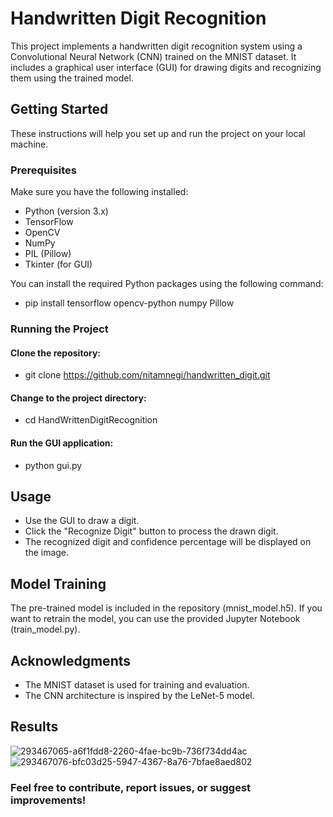 # Handwritten Digit Recognition

This project implements a handwritten digit recognition system using a Convolutional Neural Network (CNN) trained on the MNIST dataset. It includes a graphical user interface (GUI) for drawing digits and recognizing them using the trained model.

## Getting Started

These instructions will help you set up and run the project on your local machine.

### Prerequisites

Make sure you have the following installed:
- Python (version 3.x)
- TensorFlow
- OpenCV
- NumPy
- PIL (Pillow)
- Tkinter (for GUI)

You can install the required Python packages using the following command:
- pip install tensorflow opencv-python numpy Pillow

### Running the Project

#### Clone the repository:
- git clone https://github.com/nitamnegi/handwritten_digit.git

#### Change to the project directory:
- cd HandWrittenDigitRecognition

#### Run the GUI application:
- python gui.py

## Usage

- Use the GUI to draw a digit.
- Click the "Recognize Digit" button to process the drawn digit.
- The recognized digit and confidence percentage will be displayed on the image.

## Model Training

The pre-trained model is included in the repository (mnist_model.h5). If you want to retrain the model, you can use the provided Jupyter Notebook (train_model.py).

## Acknowledgments

- The MNIST dataset is used for training and evaluation.
- The CNN architecture is inspired by the LeNet-5 model.

## Results

![293467065-a6f1fdd8-2260-4fae-bc9b-736f734dd4ac](https://github.com/nitamnegi/handwritten_digit/assets/148671313/989c3b9a-6f88-461e-921d-e4bc95b9f9cd)
![293467076-bfc03d25-5947-4367-8a76-7bfae8aed802](https://github.com/nitamnegi/handwritten_digit/assets/148671313/2abcead2-d20f-4c91-94be-cce0563ec8a9)



### Feel free to contribute, report issues, or suggest improvements!
